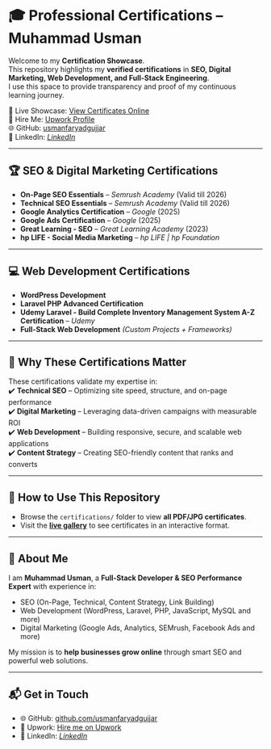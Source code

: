 # 🎓 Professional Certifications – Muhammad Usman

Welcome to my **Certification Showcase**.  
This repository highlights my **verified certifications** in **SEO, Digital Marketing, Web Development, and Full-Stack Engineering**.  
I use this space to provide transparency and proof of my continuous learning journey.  

🔗 Live Showcase: [View Certificates Online](https://usmanfaryadgujjar.github.io/certifications/)  
💼 Hire Me: [Upwork Profile](https://www.upwork.com/freelancers/~012caaddfcf6bb734b?mp_source=share)  
🌐 GitHub: [usmanfaryadgujjar](https://github.com/usmanfaryadgujjar/)  
📇 LinkedIn: *[LinkedIn](https://www.linkedin.com/in/m-usman-a00a18272/)*  

---

## 🏆 SEO & Digital Marketing Certifications
- **On-Page SEO Essentials** – *Semrush Academy* (Valid till 2026)
- **Technical SEO Essentials** – *Semrush Academy* (Valid till 2026) 
- **Google Analytics Certification** – *Google* (2025)  
- **Google Ads Certification** – *Google* (2025)  
- **Great Learning - SEO** – *Great Learning Academy*  (2023)
-  **hp LIFE - Social Media Marketing** – *hp LIFE | hp Foundation*  

---

## 💻 Web Development Certifications
- **WordPress Development**  
- **Laravel PHP Advanced Certification**
- **Udemy Laravel - Build Complete Inventory Management System A-Z Certification** – *Udemy*
- **Full-Stack Web Development** *(Custom Projects + Frameworks)*  

---

## 📌 Why These Certifications Matter
These certifications validate my expertise in:  
✔️ **Technical SEO** – Optimizing site speed, structure, and on-page performance  
✔️ **Digital Marketing** – Leveraging data-driven campaigns with measurable ROI  
✔️ **Web Development** – Building responsive, secure, and scalable web applications  
✔️ **Content Strategy** – Creating SEO-friendly content that ranks and converts  

---

## 📂 How to Use This Repository
- Browse the `certifications/` folder to view **all PDF/JPG certificates**.  
- Visit the **[live gallery](https://usmanfaryadgujjar.github.io/certifications/)** to see certificates in an interactive format.  

---

## 🚀 About Me
I am **Muhammad Usman**, a **Full-Stack Developer & SEO Performance Expert** with experience in:  
- SEO (On-Page, Technical, Content Strategy, Link Building)  
- Web Development (WordPress, Laravel, PHP, JavaScript, MySQL and more)  
- Digital Marketing (Google Ads, Analytics, SEMrush, Facebook Ads and more)  

My mission is to **help businesses grow online** through smart SEO and powerful web solutions.  

---

## 📬 Get in Touch
- 🌐 GitHub: [github.com/usmanfaryadgujjar](https://github.com/usmanfaryadgujjar/)  
- 💼 Upwork: [Hire me on Upwork](https://www.upwork.com/freelancers/~012caaddfcf6bb734b?mp_source=share)  
- 📇 LinkedIn: *[LinkedIn](https://www.linkedin.com/in/m-usman-a00a18272/)*  
    


